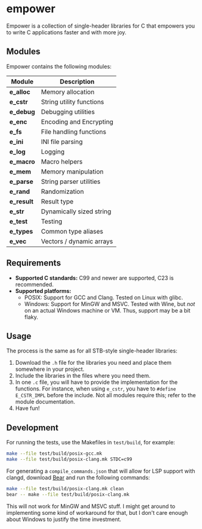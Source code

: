 # empower

Empower is a collection of single-header libraries for C that empowers you to write C applications
faster and with more joy.

## Modules

Empower contains the following modules:

| Module         | Description              |
| -------------- | ------------------------ |
| **e_alloc**    | Memory allocation        |
| **e_cstr**     | String utility functions |
| **e_debug**    | Debugging utilities      |
| **e_enc**      | Encoding and Encrypting  |
| **e_fs**       | File handling functions  |
| **e_ini**      | INI file parsing         |
| **e_log**      | Logging                  |
| **e_macro**    | Macro helpers            |
| **e_mem**      | Memory manipulation      |
| **e_parse**    | String parser utilities  |
| **e_rand**     | Randomization            |
| **e_result**   | Result type              |
| **e_str**      | Dynamically sized string |
| **e_test**     | Testing                  |
| **e_types**    | Common type aliases      |
| **e_vec**      | Vectors / dynamic arrays |

## Requirements

- **Supported C standards:** C99 and newer are supported, C23 is recommended.
- **Supported platforms:**
  - POSIX: Support for GCC and Clang. Tested on Linux with glibc.
  - Windows: Support for MinGW and MSVC. Tested with Wine, but _not_ on an actual Windows machine or
    VM. Thus, support may be a bit flaky.

## Usage

The process is the same as for all STB-style single-header libraries:

1. Download the `.h` file for the libraries you need and place them somewhere in your project.
2. Include the libraries in the files where you need them.
3. In one `.c` file, you will have to provide the implementation for the functions. For instance,
   when using `e_cstr`, you have to `#define E_CSTR_IMPL` before the include. Not all modules
   require this; refer to the module documentation.
4. Have fun!

## Development

For running the tests, use the Makefiles in `test/build`, for example:

```sh
make --file test/build/posix-gcc.mk
make --file test/build/posix-clang.mk STDC=c99
```

For generating a `compile_commands.json` that will allow for LSP support with clangd, download
[Bear](https://github.com/rizsotto/Bear) and run the following commands:

```sh
make --file test/build/posix-clang.mk clean
bear -- make --file test/build/posix-clang.mk
```

This will not work for MinGW and MSVC stuff. I might get around to implementing some kind of
workaround for that, but I don't care enough about Windows to justify the time investment.
